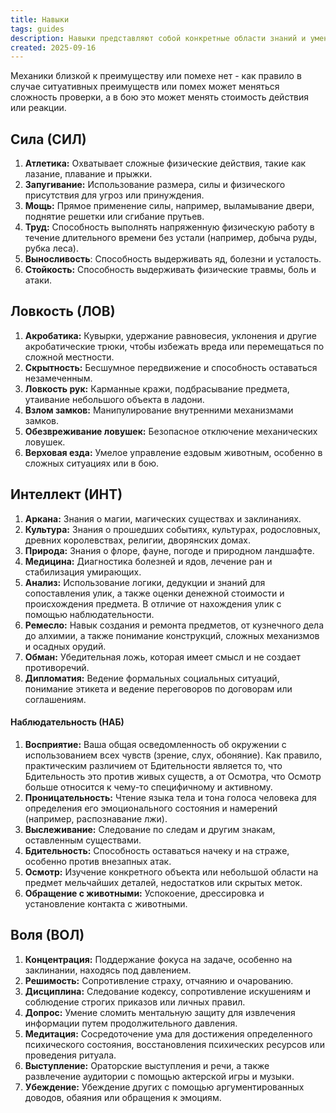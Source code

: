 ```yaml
---
title: Навыки
tags: guides
description: Навыки представляют собой конкретные области знаний и умений, которые персонаж может использовать для выполнения различных задач и преодоления препятствий в мире игры.
created: 2025-09-16
---
```


Механики близкой к преимуществу или помехе нет - как правило в случае ситуативных преимуществ или помех может меняться сложность проверки, а в бою это может менять стоимость действия или реакции.

## **Сила (СИЛ)**

1. **Атлетика:** Охватывает сложные физические действия, такие как лазание, плавание и прыжки.
2. **Запугивание:** Использование размера, силы и физического присутствия для угроз или принуждения.
3. **Мощь:** Прямое применение силы, например, выламывание двери, поднятие решетки или сгибание прутьев.
4. **Труд:** Способность выполнять напряженную физическую работу в течение длительного времени без устали (например, добыча руды, рубка леса).
5. **Выносливость**: Способность выдерживать яд, болезни и усталость.
6. **Стойкость:** Способность выдерживать физические травмы, боль и атаки.

## **Ловкость (ЛОВ)**

1. **Акробатика:** Кувырки, удержание равновесия, уклонения и другие акробатические трюки, чтобы избежать вреда или перемещаться по сложной местности.
2. **Скрытность:** Бесшумное передвижение и способность оставаться незамеченным.
3. **Ловкость рук:** Карманные кражи, подбрасывание предмета, утаивание небольшого объекта в ладони.
4. **Взлом замков:** Манипулирование внутренними механизмами замков.
5. **Обезвреживание ловушек:** Безопасное отключение механических ловушек.
6. **Верховая езда:** Умелое управление ездовым животным, особенно в сложных ситуациях или в бою.

## **Интеллект (ИНТ)**

1. **Аркана:** Знания о магии, магических существах и заклинаниях.
2. **Культура:** Знания о прошедших событиях, культурах, родословных, древних королевствах, религии, дворянских домах.
3. **Природа:** Знания о флоре, фауне, погоде и природном ландшафте.
4. **Медицина:** Диагностика болезней и ядов, лечение ран и стабилизация умирающих.
5. **Анализ:** Использование логики, дедукции и знаний для сопоставления улик, а также оценки денежной стоимости и происхождения предмета. В отличие от нахождения улик с помощью наблюдательности.
6. **Ремесло:** Навык создания и ремонта предметов, от кузнечного дела до алхимии, а также понимание конструкций, сложных механизмов и осадных орудий.
7. **Обман:** Убедительная ложь, которая имеет смысл и не создает противоречий.
8. **Дипломатия:** Ведение формальных социальных ситуаций, понимание этикета и ведение переговоров по договорам или соглашениям.

#### **Наблюдательность (НАБ)**

1. **Восприятие:** Ваша общая осведомленность об окружении с использованием всех чувств (зрение, слух, обоняние). Как правило, практическим различием от Бдительности является то, что Бдительность это против живых существ, а от Осмотра, что Осмотр больше относится к чему-то специфичному и активному.
2. **Проницательность:** Чтение языка тела и тона голоса человека для определения его эмоционального состояния и намерений (например, распознавание лжи).
3. **Выслеживание:** Следование по следам и другим знакам, оставленным существами.
4. **Бдительность:** Способность оставаться начеку и на страже, особенно против внезапных атак.
5. **Осмотр:** Изучение конкретного объекта или небольшой области на предмет мельчайших деталей, недостатков или скрытых меток.
6. **Обращение с животными:** Успокоение, дрессировка и установление контакта с животными.

## **Воля (ВОЛ)**

1. **Концентрация:** Поддержание фокуса на задаче, особенно на заклинании, находясь под давлением.
2. **Решимость:** Сопротивление страху, отчаянию и очарованию.
3. **Дисциплина:** Следование кодексу, сопротивление искушениям и соблюдение строгих приказов или личных правил.
4. **Допрос:** Умение сломить ментальную защиту для извлечения информации путем продолжительного давления.
5. **Медитация:** Сосредоточение ума для достижения определенного психического состояния, восстановления психических ресурсов или проведения ритуала.
6. **Выступление:** Ораторские выступления и речи, а также развлечение аудитории с помощью актерской игры и музыки.
7. **Убеждение:** Убеждение других с помощью аргументированных доводов, обаяния или обращения к эмоциям.
